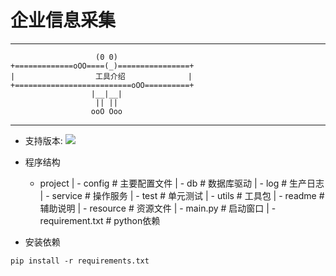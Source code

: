 ![]()企业信息采集
===
---
                       (0 0)
    +=============oOO====(_)================+
    |                  工具介绍              |
    +==========================oOO==========+
                      |__|__|
                       || ||
                      ooO Ooo

----
* 支持版本:  ![](https://img.shields.io/badge/Python-3.x-blue.svg)

* 程序结构
    - project
    |   - config            # 主要配置文件
    |   - db                # 数据库驱动
    |   - log               # 生产日志
    |   - service           # 操作服务
    |   - test              # 单元测试
    |   - utils             # 工具包
    |   - readme            # 辅助说明
    |   - resource          # 资源文件
    |   - main.py           # 启动窗口
    |   - requirement.txt   # python依赖

* 安装依赖

```shell
pip install -r requirements.txt
```

